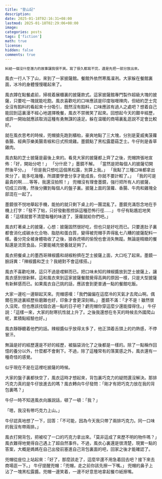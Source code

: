 ```yaml
---
title: "登山記"
description: 
date: 2025-01-18T02:16:31+08:00
lastmod: 2025-01-18T02:29:06+08:00
image: 
categories: posts
tags: ['fiction']
math: true
license: 
hidden: false
comments: true
---
```


```
糾結一個沒什麼潛力的故事讓我很不爽。寫了很久都寫不完，還是先把一部分放出來。
```
風衣一行人下了山，來到了一家披薩館。餐館外依然寒風凜冽。大家躲在餐館裏面，冰冷的身體慢慢暖起來了。

風衣蹲在點餐處前，掃視着展櫃裏的披薩款式。這家披薩館專門製作超級大塊的披薩，只要吃一塊就能吃飽。風衣喜歡吃的口味應該是印度咖喱辣肉，但紐約芝士完全沒有餡料的看起來十分吸引，既然沒有餡料，口味應該有過人之處吧？想着自己能回到這裏漫不經心地選擇晚餐，風衣不禁微笑了起來。回想起今天的艱辛經歷，或許一開始就應該取消這種有勇無謀的遠足。躲在温暖的商場裏亂逛説不定會比較好。

就在風衣思考的時候，兜帽搶先跑到櫃枱，豪爽地點了三大塊，分別是夏威夷菠蘿香腸、經典莎樂美腸青椒和日式照燒雞。墨鏡點了黑松露蘑菇芝士。牛仔則是香草雞肉。

風衣點的芝士披薩是最後上來的。看見大家的披薩都上齊了之後，兜帽誇張地宣佈：「好，開始分吧！」
「分什麽？」墨鏡不解。
「當然是把每個人的披薩切開然後平分。」
「但是我只想吃這個黑松露，別算上我。」
「我點了三種口味都拿出來分了，能多吃幾種，所謂要學會分享才能成長，你就不要計較了。」
「我的可是最貴的啊……等等，我還沒拍照！」
兜帽沒有理會墨鏡，強行把所有人的披薩，切成三四塊，然後分攤到每個人的盤子裏。披薩上面的菠蘿、香腸、牛肉和雞塊全部混在一起了。

墨鏡很不悦地舉起手機，能拍的就只剩下桌上的一團混亂了。墨鏡充滿怨念地在手機上打字：「發不了帖，只好發動態控訴這種恐怖行徑……」
牛仔有點尷尬地笑着：「這樣就嘗不清楚每種的味道了，菠蘿就給你們吧。」

風衣盯著桌上的披薩，心想：披薩固然很好吃，但也只是好吃而已。只要進肚子裏都會消化成碳水化合物、脂肪和蛋白質，變得被兜帽手弄得亂七八糟的披薩配料一樣。養分完全被身體吸收了之後，狼吞虎嚥的愉悅也會消失無蹤。無論是精緻的餐點還是流質食品，只要能補充營養就足夠了。

風衣把餐桌上的墨西哥辣椒醬和胡椒粉擠在芝士披薩上面，大口吃了起來。墨鏡一臉訝異：「辣椒醬和芝士？我絕對不會這樣搭。」

風衣不喜歡吃辣，這只不過是嚐鮮而已。把口味未知的辣椒醬放到芝士披薩上，讓風衣感到很新鮮。這和風衣來到這家披薩餐館覺得高興的原因一樣，只是大型披薩有新鮮感而已。如果風衣自己挑的話，應該會到更普通一點的餐館吃飯。

大家一邊吃一邊聊起天來。兜帽感嘆：「我們偏偏在這麼冷的天氣才去爬山啊。偶爾在旅途裏經歷些磨難也好，印象才會更深刻嘛。」
墨鏡不滿：「才不是！雖然很久沒爬，但也應該找個合適一點的日子吧？虧兜帽你穿這麼少還能撐得住。」
牛仔説：「這樣一來，大家的耐寒抗性就上升了。之後我還想在冬天的時候去外國爬山呢，累積點經驗也好。」

風衣靜靜聽着他們的話。辣椒醬似乎放得太多了，他正頂着舌頭上的灼熱感，不停冒汗。

無論是好的經歷還是不好的經歷，被腦袋消化了之後都是一樣的。除了一點稱作回憶的養分以外，什麼都不會剩下。不過，除了這種常有的落寞感之外，風衣還有一種奇怪的感覺。

似乎現在不是在這裡吃披薩的時候。

大家的盤子裏都快空了，風衣這時才想起來，背包裏巧克力的疑問還沒解決。那排巧克力真的是牛仔放進去的嗎？風衣轉向牛仔發問：「剛才有把巧克力放在我的背包裏嗎？」

牛仔一時不知道風衣向誰説話，頓了一頓：「我？」

「嗯，我沒有帶巧克力上山。」

牛仔認真地想了一下，回答：「不可能，因為今天我只帶了兩排巧克力。同一口味的我沒有帶兩排。」

風衣打開背包，把被咬了一口的巧克力拿出來。「莫非這成了來歷不明的物件嗎？」風衣難得地覺得自己遇上了超自然事件。不過，風衣心裏還是很清楚，現實一點的答案，大概是媽媽在自己出發前塞進自己背包裏面的吧，回家之後才能確認了。

兜帽從座位上站起來：「好了，那麼該走了，這麼早還不用急着回去吧？接下來去商場逛一下。」
牛仔提醒兜帽：「兜帽，走之前你該先擦一下嘴。」
兜帽的鼻子上沾了一塊黑松露醬。兜帽一邊笑着，一邊不好意思地拿起餐巾紙擦嘴。



